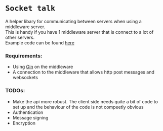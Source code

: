# `Socket talk`
A helper libary for communicating between servers when using a middleware server.  
This is handy if you have 1 middleware server that is connect to a lot of other servers.  
Example code can be found [here](./example/)   

### Requirements:
- Using [Gin](https://github.com/gin-gonic/gin) on the middleware
- A connection to the middleware that allows http post messages and websockets

### TODOs:
- Make the api more robust. The client side needs quite a bit of code to set up and the behaviour of the code is not compeetly obvious
- Authentication
- Message signing
- Encryption
